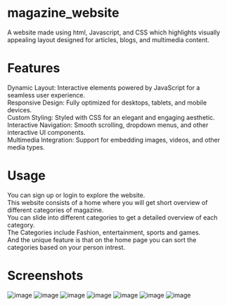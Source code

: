 # magazine_website
A website made using html, Javascript, and CSS which highlights visually appealing layout designed for articles, blogs, and multimedia content.

# Features
Dynamic Layout: Interactive elements powered by JavaScript for a seamless user experience.</br>
Responsive Design: Fully optimized for desktops, tablets, and mobile devices.</br>
Custom Styling: Styled with CSS for an elegant and engaging aesthetic.</br>
Interactive Navigation: Smooth scrolling, dropdown menus, and other interactive UI components.</br>
Multimedia Integration: Support for embedding images, videos, and other media types.</br>

# Usage
You can sign up or login to explore the website.</br>
This website consists of a home where you will get short overview of different categories of magazine.</br>
You can slide into different categories to get a detailed overview of each category.</br>
The Categories include Fashion, entertainment, sports and games.</br>
And the unique feature is that on the home page you can sort the categories based on your person intrest.</br>

# Screenshots
![image](https://github.com/user-attachments/assets/0a455c5e-42bf-4d24-8cd5-423c550cb6e7)
![image](https://github.com/user-attachments/assets/ceb90bf8-72a4-4618-ab60-6d98c633e867)
![image](https://github.com/user-attachments/assets/9dc3de1c-2a98-4928-b08f-96ffd4f266ca)
![image](https://github.com/user-attachments/assets/9cf48abd-8e39-4d87-a024-cab0637a3145)
![image](https://github.com/user-attachments/assets/e63e3879-c6ed-425d-bec0-454c4407b96e)
![image](https://github.com/user-attachments/assets/e095af8c-3101-44aa-896e-070a4ce57172)
![image](https://github.com/user-attachments/assets/c7939a9f-556a-42db-aa78-3546327bb121)


